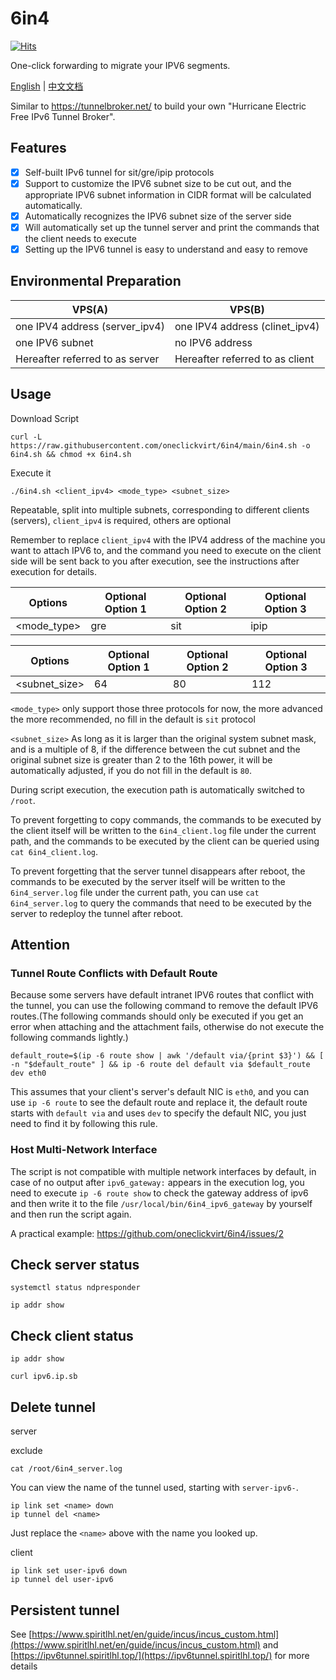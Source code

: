 # 6in4

[![Hits](https://hits.seeyoufarm.com/api/count/incr/badge.svg?url=https%3A%2F%2Fgithub.com%2Foneclickvirt%2F6in4&count_bg=%2379C83D&title_bg=%23555555&icon=&icon_color=%23E7E7E7&title=hits&edge_flat=false)](https://hits.seeyoufarm.com)



One-click forwarding to migrate your IPV6 segments.

[English](README.md) | [中文文档](README_zh.md)

Similar to https://tunnelbroker.net/ to build your own "Hurricane Electric Free IPv6 Tunnel Broker".

## Features

- [x] Self-built IPv6 tunnel for sit/gre/ipip protocols
- [x] Support to customize the IPV6 subnet size to be cut out, and the appropriate IPV6 subnet information in CIDR format will be calculated automatically.
- [x] Automatically recognizes the IPV6 subnet size of the server side
- [x] Will automatically set up the tunnel server and print the commands that the client needs to execute
- [x] Setting up the IPV6 tunnel is easy to understand and easy to remove

## Environmental Preparation

| VPS(A) | VPS(B) |
| --------|--------|
| one IPV4 address (server_ipv4) | one IPV4 address (clinet_ipv4) |
| one IPV6 subnet | no IPV6 address |
| Hereafter referred to as server | Hereafter referred to as client |

## Usage

Download Script

```
curl -L https://raw.githubusercontent.com/oneclickvirt/6in4/main/6in4.sh -o 6in4.sh && chmod +x 6in4.sh
```

Execute it

```
./6in4.sh <client_ipv4> <mode_type> <subnet_size> 
```

Repeatable, split into multiple subnets, corresponding to different clients (servers), ```client_ipv4``` is required, others are optional

Remember to replace ```client_ipv4``` with the IPV4 address of the machine you want to attach IPV6 to, and the command you need to execute on the client side will be sent back to you after execution, see the instructions after execution for details.

| Options | Optional Option 1 | Optional Option 2 | Optional Option 3 |
|--------|--------|--------|--------|
| <mode_type> | gre | sit | ipip |

| Options | Optional Option 1 | Optional Option 2 | Optional Option 3 |
|--------|--------|--------|--------|
| <subnet_size> | 64 | 80 | 112 |

```<mode_type>``` only support those three protocols for now, the more advanced the more recommended, no fill in the default is ```sit``` protocol

```<subnet_size>``` As long as it is larger than the original system subnet mask, and is a multiple of 8, if the difference between the cut subnet and the original subnet size is greater than 2 to the 16th power, it will be automatically adjusted, if you do not fill in the default is ```80```.

During script execution, the execution path is automatically switched to ```/root```.

To prevent forgetting to copy commands, the commands to be executed by the client itself will be written to the ```6in4_client.log``` file under the current path, and the commands to be executed by the client can be queried using ```cat 6in4_client.log```.

To prevent forgetting that the server tunnel disappears after reboot, the commands to be executed by the server itself will be written to the ```6in4_server.log``` file under the current path, you can use ```cat 6in4_server.log``` to query the commands that need to be executed by the server to redeploy the tunnel after reboot.

## Attention

### Tunnel Route Conflicts with Default Route

Because some servers have default intranet IPV6 routes that conflict with the tunnel, you can use the following command to remove the default IPV6 routes.(The following commands should only be executed if you get an error when attaching and the attachment fails, otherwise do not execute the following commands lightly.)

```
default_route=$(ip -6 route show | awk '/default via/{print $3}') && [ -n "$default_route" ] && ip -6 route del default via $default_route dev eth0
```

This assumes that your client's server's default NIC is ```eth0```, and you can use ```ip -6 route``` to see the default route and replace it, the default route starts with ``default via`` and uses ``dev`` to specify the default NIC, you just need to find it by following this rule.

### Host Multi-Network Interface

The script is not compatible with multiple network interfaces by default, in case of no output after ```ipv6_gateway:``` appears in the execution log, you need to execute ```ip -6 route show``` to check the gateway address of ipv6 and then write it to the file ```/usr/local/bin/6in4_ipv6_gateway``` by yourself and then run the script again.

A practical example: https://github.com/oneclickvirt/6in4/issues/2

## Check server status

```
systemctl status ndpresponder
```

```
ip addr show
```

## Check client status

```
ip addr show
```

```
curl ipv6.ip.sb
```

## Delete tunnel

server

exclude

```
cat /root/6in4_server.log
```

You can view the name of the tunnel used, starting with ```server-ipv6-```.

```
ip link set <name> down
ip tunnel del <name>
```

Just replace the ```<name>``` above with the name you looked up.

client

```
ip link set user-ipv6 down
ip tunnel del user-ipv6
```

## Persistent tunnel

See [https://www.spiritlhl.net/en/guide/incus/incus_custom.html](https://www.spiritlhl.net/en/guide/incus/incus_custom.html) and [https://ipv6tunnel.spiritlhl.top/](https://ipv6tunnel.spiritlhl.top/) for more details
